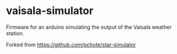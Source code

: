 # vaisala-simulator
Firmware for an arduino simulating the output of the Vaisala weather station.

Forked from https://github.com/pchote/star-simulator
